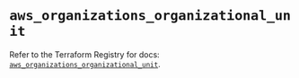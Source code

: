 # `aws_organizations_organizational_unit`

Refer to the Terraform Registry for docs: [`aws_organizations_organizational_unit`](https://registry.terraform.io/providers/hashicorp/aws/4.67.0/docs/resources/organizations_organizational_unit).
